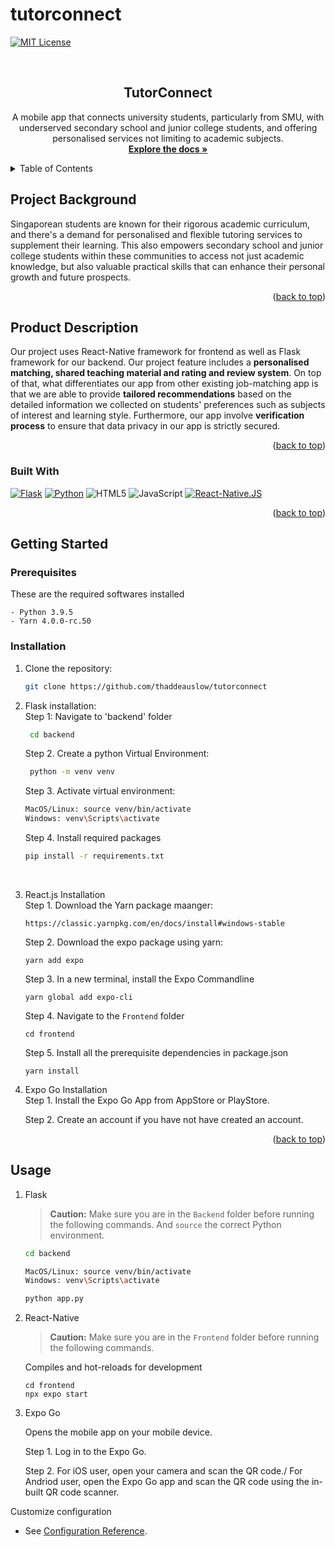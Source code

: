 # tutorconnect
<a name="readme-top"></a>


[![MIT License][license-shield]][license-url]

<br />
<div align="center">

<h2 align="center">TutorConnect</h2>

  <p align="center">
    A mobile app that connects university students, particularly from SMU, with underserved secondary school and junior college students, and offering personalised services not limiting to academic subjects.
    <br />
    <a href="https://github.com/thaddeauslow/tutorconnect"><strong>Explore the docs »</strong></a>
  </p>
</div>

<!-- TABLE OF CONTENTS -->
<details>
  <summary>Table of Contents</summary>
  <ol>
    <li>
      <a href="#project-background">Project Background</a>
    </li>
    <li>
      <a href="#project-description">Product Description</a>
      <ul>
        <li><a href="#built-with">Built With</a></li>
      </ul>
    </li>
    <li>
      <a href="#getting-started">Getting Started</a>
      <ul>
        <li><a href="#prerequisites">Prerequisites</a></li>
        <li><a href="#installation">Installation</a></li>
        <li><a href="#installation">Usage</a></li>
      </ul>
    </li>
</ol>
</details>

<!-- Project Background -->

## Project Background

Singaporean students are known for their rigorous academic curriculum, and there's a demand for personalised and flexible tutoring services to supplement their learning. This also empowers secondary school and junior college students within these communities to access not just academic knowledge, but also valuable practical skills that can enhance their personal growth and future prospects.


<p align="right">(<a href="#readme-top">back to top</a>)</p>

<!-- Product Description -->

## Product Description

Our project uses React-Native framework for frontend as well as Flask framework for our backend.
Our project feature includes a <b>personalised matching, shared teaching material and rating and review system</b>. On top of that, what differentiates our app from other existing job-matching app is that we are able to provide <b>tailored recommendations</b> based on the detailed information we collected on students' preferences such as subjects of interest and learning style. Furthermore, our app involve <b>verification process</b> to ensure that data privacy in our app is strictly secured.

<p align="right">(<a href="#readme-top">back to top</a>)</p>

### Built With

[![Flask][Flask]][Flask-url] [![Python][Python]][Python-url] ![HTML5] ![JavaScript] [![React-Native.JS][React-Native]][React-Native-url]

<p align="right">(<a href="#readme-top">back to top</a>)</p>

<!-- GETTING STARTED -->

## Getting Started

### Prerequisites

These are the required softwares installed

```
- Python 3.9.5
- Yarn 4.0.0-rc.50
```

### Installation

1. Clone the repository:
   ```sh
   git clone https://github.com/thaddeauslow/tutorconnect
   ```
2. Flask installation:
   <br>
   Step 1: Navigate to 'backend' folder
   ```sh
    cd backend
   ```
   Step 2. Create a python Virtual Environment:
   ```bash
    python -m venv venv
   ```
   Step 3. Activate virtual environment:
   <br>
   ```bash
   MacOS/Linux: source venv/bin/activate
   Windows: venv\Scripts\activate
   ```
   Step 4. Install required packages
   ```sh
   pip install -r requirements.txt
   ```
    <br>
3. React.js Installation
   <br>
   Step 1. Download the Yarn package maanger:
   ```
   https://classic.yarnpkg.com/en/docs/install#windows-stable
   ```
   Step 2. Download the expo package using yarn:
   ```
   yarn add expo
   ```
   Step 3. In a new terminal, install the Expo Commandline
   ```shell
   yarn global add expo-cli
   ```
   Step 4. Navigate to the `Frontend` folder
   ```
   cd frontend
   ```
   Step 5. Install all the prerequisite dependencies in package.json
   ```
   yarn install
   ```
4. Expo Go Installation
   <br>
   Step 1. Install the Expo Go App from AppStore or PlayStore.
   
   Step 2. Create an account if you have not have created an account.


<p align="right">(<a href="#readme-top">back to top</a>)</p>

## Usage

1. Flask

   > **Caution:** Make sure you are in the `Backend` folder before running the following commands. And `source` the correct Python environment.

   ```bash
   cd backend

   MacOS/Linux: source venv/bin/activate
   Windows: venv\Scripts\activate

   python app.py
   ```

2. React-Native

   > **Caution:** Make sure you are in the `Frontend` folder before running the following commands.

   Compiles and hot-reloads for development

   ```
   cd frontend
   npx expo start
   ```
3. Expo Go

   Opens the mobile app on your mobile device.

   Step 1. Log in to the Expo Go.

   Step 2. For iOS user, open your camera and scan the QR code./ For Andriod user, open the Expo Go app and scan the QR code using the in-built QR code scanner.
   
   
Customize configuration

- See [Configuration Reference](https://github.com/react-native-community/cli).


[license-shield]: https://img.shields.io/github/license/DerrickLJH/EmotionBasedMusicRecommender.svg?style=for-the-badge
[license-url]: https://github.com/thaddeuaslow/tutorconnect/blob/main/LICENSE
[Flask]: https://img.shields.io/badge/Flask-000000?style=for-the-badge&logo=flask&logoColor=white
[Flask-url]: https://flask.palletsprojects.com/
[Python]: https://img.shields.io/badge/Python-14354C?style=for-the-badge&logo=python&logoColor=white
[Python-url]: https://www.python.org/
[React-Native]: https://img.shields.io/badge/React%20Native-0A0A0A?style=for-the-badge&logo=react&logoColor=blue
[React-Native-url]: https://reactnative.dev/docs/getting-started
[HTML5]: https://img.shields.io/badge/HTML5-E34F26?style=for-the-badge&logo=html5&logoColor=white
[JavaScript]: https://img.shields.io/badge/JavaScript-F7DF1E.svg?style=for-the-badge&logo=JavaScript&logoColor=black

